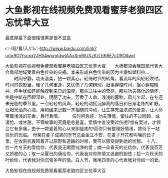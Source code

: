 # 大鱼影视在线视频免费观看蜜芽老狼四区忘忧草大豆
最底屋最下面很矮很黑是很不显盘

👉/观/看/入/口👉http://www.baidu.com/link?url=9GtYscxq2JHtl4wpmtdwIAAxXmBlUXzKrLhK6E7cDRO&wd

大鱼影视在线视频免费观看蜜芽老狼四区忘忧草大豆　　大师都领会我国民代表大会局部地域受着白色传染的灾祸。本来形成白色传染的因为主假如塑料拉...
　　时间宁静，功夫温柔，拈一颗素心，轻倚时节的转角，看流年的风轻轻吹过。时间的掠影里，暖了几何重逢，又忧伤了几何辨别。旧事穿梭时间，担心穿梭精神，伸手犹如还能触摸到来日的温度，那些过往中的莹亮，那些功夫感化的情怀，终是中断在回顾深处，明丽了功夫，芳香了人命。浅浅的暮秋，风儿乍起，在冬还未光临的季节里，一点轻轻的风声，轻轻的动摇沉醉离的落日和日渐老练的旷野。让阳光洒向心海，用和缓来记载一齐相随的冲动，让生存充溢浓浓的爱意，让人命带着浅浅的花香，且行且惜。
　　任时间急遽，功夫薄情，留住的不过回顾，或凄怆、或甘甜。不管故事的究竟是悲是喜，爱情中谁没受过伤呢?惟有爱过，才领会它有多痛，由于一颗爱着的心从来即是疼的!而你只有整理好情绪，款待下一站快乐的光临。
母亲在麦子成熟的季节总会坐立不安，在麦子开花和叫嚷的日子里，在收割机轰鸣着开过原野和道路的时候，我可以感受得到她的忧郁。
	十八、捡一片冬天的雪给你，代表我无暇而纯净的爱；摘一朵春天的花给你，代表我芬芳又娇艳的心；取一朵夏日的荫给你，代表我对你热情又逃避的胆怯；拾一片秋天的叶给你，代表我对你沉甸多年的情。白人节，我用四季的心代表我对你如一的爱。

大鱼影视在线视频免费观看蜜芽老狼四区忘忧草大豆
